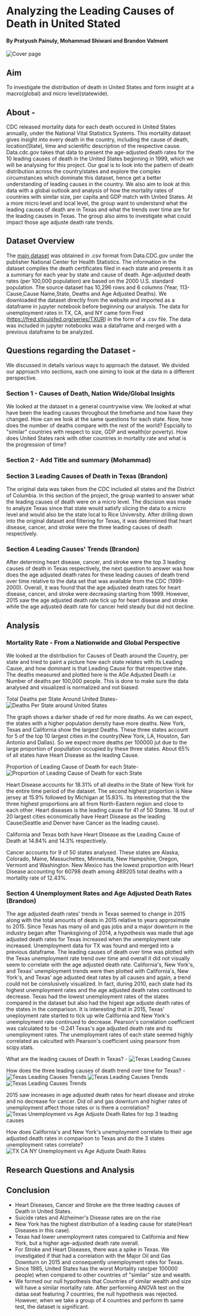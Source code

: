 # Analyzing the Leading Causes of Death in United Stated
#### By Pratyush Painuly, Mohammad Shiwani and Brandon Valmont

![Cover page](http://img.picturequotes.com/2/4/3585/i-am-not-afraid-of-death-i-just-dont-want-to-be-there-when-it-happens-quote-1.jpg)

## Aim
To investigate the distribution of death in United States and form insight at a macro(global) and micro level(statewide).

## About - 
CDC released mortality data for each death occured in United States annually, under the National Vital Statistics Systems. This mortality dataset gives insight into every death in the country, including the cause of death, location(State), time and scientific description of the respective cause. Data.cdc.gov takes that data to present the age-adjusted death rates for the 10 leading causes of death in the United States beginning in 1999, which we will be analysing for this project. Our goal is to look into the pattern of death distribution across the country/states and explore the complex circumstances which dominate this dataset, hence get a better understanding of leading causes in the country. We also aim to look at this data with a global outlook and analysis of how the mortality rates of countries with similar size, per capita and GDP match with United States. At a more micro level and local level, the group want to understand what the leading causes of death are in Texas and what the trends over time are for the leading causes in Texas. The group also aims to investigate what could impact those age adjuste death rate trends.  

## Dataset Overview
The [main dataset](https://data.cdc.gov/NCHS/NCHS-Leading-Causes-of-Death-United-States/bi63-dtpu) was obtained in .csv format from Data.CDC.gov under the publisher National Center for Health Statistics. The information in the dataset compiles the death certificates filed in each state and presents it as a summary for each year by state and cause of death. Age-adjusted death rates (per 100,000 population) are based on the 2000 U.S. standard population. The source dataset has 10,296 rows and 6 columns (Year, 113-Cause,Cause Name,State, Deaths and Age Adjusted Deaths). We downloaded the dataset directly from the website and imported as a dataframe in jupyter notebook before beginning our analysis. The data for unemployment rates in TX, CA, and NY came form Fred (https://fred.stlouisfed.org/series/TXUR) in the form of a .csv file.  The data was included in jupyter notebooks was a dataframe and merged with a previous dataframe to be analyzed.  

## Questions regarding the Dataset - 
We discussed in details various ways to approach the dataset. We divided our approach into sections, each one aiming to look at the data in a different perspective. 

### Section 1 - Causes of Death, Nation Wide/Global Insights
We looked at the dataset in a general countrywise view. We looked at what have been the leading causes throughout the timeframe and how have they changed. How can we look at the same questions for each state. Now, how does the number of deaths compare with the rest of the world? Espcially to "similar" countries with respect to size, GDP and wealth(or poverty). How does United States rank with other countries in mortality rate and what is the progression of time?

### Section 2 - Add Title and summary (Mohammad)
<ADD SUMMARY>

### Section 3 Leading Causes of Death in Texas  (Brandon)
The original data was taken from the CDC included all states and the District of Columbia.  In this section of the project, the group wanted to answer what the leading causes of death were on a micro level.  The discision was made to analyze Texas since that state would satisfy slicing the data to a micro level and would also be the state local to Rice University.  After drilling down into the original dataset and filtering for Texas, it was determined that heart disease, cancer, and stroke were the three leading causes of death respectively.  

### Section 4 Leading Causes' Trends (Brandon)
After determing heart disease, cancer, and stroke were the top 3 leading causes of death in Texas respectively, the next question to answer was how does the age adjusted death rates for these leading causes of death trend over time relative to the data set that was available from the CDC (1999-2000).  Overall, it was found that the age adjusted death rates for heart disease, cancer, and stroke were decreasing starting from 1999.  However, 2015 saw the age adjusted death rate tick up for heart disease and stroke while the age adjusted death rate for cancer held steady but did not decline.  

## Analysis

### Mortality Rate - From a Nationwide and Global Perspective

We looked at the distribution for Causes of Death around the Country, per state and tried to paint a picture how each state relates with its Leading Cause, and how dominant is that Leading Cause for that respective state. The deaths measured and plotted here is the AGe Adjusted Death i.e Number of deaths per 100,000 people. This is done to make sure the data analysed and visualized is normalized and not biased.

  Total Deaths per State Around United States- 
  ![Deaths Per State around United States](Charts/Total_Deaths_per_State.png)
  
The graph shows a darker shade of red for more deaths. As we can expect, the states with a higher population density have more deaths. New York, Texas and California show the largest Deaths. These three states account for 5 of the top 10 largest cities in the country(New York, LA, Houston, San Antonio and Dallas). So we expect more deaths per 100000 jut due to the large proportion of popullation occupied by these three states. About 65% of all states have Heart Disease as the leading Cause. 

  Proportion of Leading Cause of Death for each State- 
  ![Proportion of Leading Cause of Death for each State](Charts/Proportion_of_Leading_cause_each_state.png)
  
Heart Disease accounts for 18.31% of all deaths in the State of New York for the entire time period of the dataset. The second highest proportion is New jersey at 15.9% followed by Michigan at 15.83%. Its interesting that the the three highest proportions are all from North-Eastern region and close to each other. Heart diseases is the leading cause for 41 of 50 States. 18 out of 20 largest cities economically have Heart Disease as the leading Cause(Seattle and Denver have Cancer as the leading cause).

California and Texas both have Heart Disease as the Leading Cause of Death at 14.84% and 14.3% respectively.

Cancer accounts for 9 of 50 states analysed. These states are Alaska, Colorado, Maine, Massuchettes, Minnesota, New Hampshire, Oregon, Vermont and Washington. New Mexico has the lowest proportion with Heart Disease accounting for 60798 death among 489205 total deaths with a mortality rate of 12.43%.





### Section 4 Unemployment Rates and Age Adjusted Death Rates (Brandon)
The age adjusted death rates' trends in Texas seemed to change in 2015 along with the total amounts of deats in 2015 relative to years approximate to 2015.  Since Texas has many oil and gas jobs and a major downturn in the industry began after Thanksgiving of 2014, a hypothesis was made that age adjusted death rates for Texas increased when the unemployment rate increased.  Unemployment data for TX was found and merged into a previous dataframe.  The leading causes of death over time was plotted with the Texas unemployment rate trend over time and overall it did not visually seem to correlate with the age adjusted death rate.  California's, New York's, and Texas' unemployment trends were then plotted with California's, New York's, and Texas' age adjusted deat rates by all causes and again, a trend could not be conslusively visualized.  In fact, during 2010, each state had its highest unemployment rates and the age adjusted death rates continued to decrease.  Texas had the lowest unemployment rates of the states compared in the dataset but also had the higest age adjuste death rates of the states in the comparison.  It is interesting that in 2015, Texas' uneployment rate started to tick up wile California and New York's unemployment rate continued to decrease.  Pearson's correlation coefficient was calculated to be
-0.241 Texas's age adjusted death rate and its unemployment rates.  The unemployment rates of each state seemed highly correlated as calculted with Pearson's coefficient using pearsonr from scipy.stats.

  What are the leading causes of Death in Texas? - 
  ![Texas Leading Causes](Charts/texleadingcauses.png)
  
  How does the three leading causes of death trend over time for Texas? -
  ![Texas Leading Causes Trends](Charts/txheartdiseasedeathrate.png)
  ![Texas Leading Causes Trends](Charts/txcancerdeathrate.png)
  ![Texas Leading Causes Trends](Charts/txstrokedeathrate.png)
  
  2015 saw increases in age adjusted death rates for heart disease and stroke and no decrease for cancer.  Did oil and gas downturn and higher rates of  unemployment affect those rates or is there a correlation?
  ![Texas Unemployment vs Age Adjuste Death Rates for top 3 leading causes](Charts/txleadingcausesdremploytrend.png)
  
  How does California's and New York's unemployment correlate to their age adjusted death rates in comparison to Texas and do the 3 states unemployment rates correlate?
  ![TX CA NY Unemployment vs Age Adjuste Death Rates](Charts/statesdeathrateemploymenttrend.png)
  
  
  
  
  
  
  












## Research Questions and Analysis




## Conclusion
  * Heart Diseases, Cancer and Stroke are the three leading causes of Death in United States.
  * Suicide rates and Alzheimer's Disease rates are on the rise
  * New York has the highest distribution of a leading cause for state(Heart Diseases in this case).
  * Texas had lower unemployment rates compared to California and New York, but a higher age-adjusted death rate overall.
  * For Stroke and Heart Diseases, there was a spike in Texas. We investigated if that had a correlation with the Major Oil and Gas Downturn on 2015 and consequently unemployment rates for Texas.
  * Since 1985, United States has the worst Mortality rate(per 100000 people) when compared to other countries of "similar" size and wealth.
  * We formed our null hypothesis that Countries of similar wealth and size will have a similar mortality rate. After performing ANOVA test on the dataa seat featuring 7 countries, the null hypothesis was rejected. However, when we take a group of 4 countries and perform th same test, the dataset is significant. 
  
